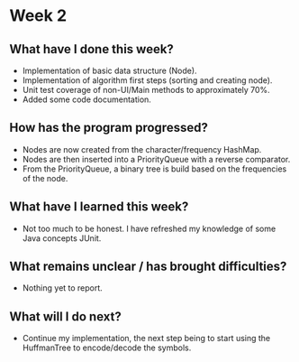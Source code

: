 # Week 2

## What have I done this week?
- Implementation of basic data structure (Node).
- Implementation of algorithm first steps (sorting and creating node).
- Unit test coverage of non-UI/Main methods to approximately 70%.
- Added some code documentation.

## How has the program progressed?
- Nodes are now created from the character/frequency HashMap.
- Nodes are then inserted into a PriorityQueue with a reverse comparator.
- From the PriorityQueue, a binary tree is build based on the frequencies of the node.

## What have I learned this week?
- Not too much to be honest. I have refreshed my knowledge of some Java concepts
JUnit.

## What remains unclear / has brought difficulties?
- Nothing yet to report.

## What will I do next?
- Continue my implementation, the next step being to start using the HuffmanTree
to encode/decode the symbols.
